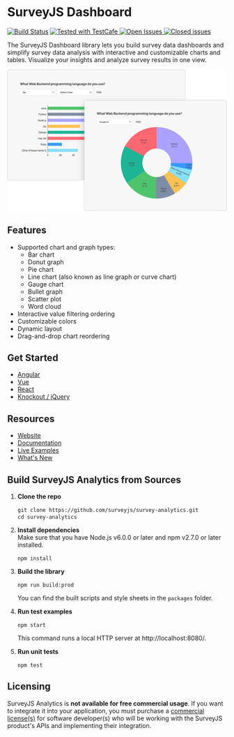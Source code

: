 # SurveyJS Dashboard
[![Build Status](https://dev.azure.com/SurveyJS/SurveyJS%20Integration%20Tests/_apis/build/status/SurveyJS%20Library?branchName=master)](https://dev.azure.com/SurveyJS/SurveyJS%20Integration%20Tests/_build/latest?definitionId=7&branchName=master)
<a href="https://github.com/DevExpress/testcafe">
<img alt="Tested with TestCafe" src="https://img.shields.io/badge/tested%20with-TestCafe-2fa4cf.svg">
</a>
<a href="https://github.com/surveyjs/survey-analytics/issues">
<img alt="Open Issues" title="Open Issues" src="https://img.shields.io/github/issues/surveyjs/survey-analytics.svg">
</a>
<a href="https://github.com/surveyjs/survey-analytics/issues?utf8=%E2%9C%93&q=is%3Aissue+is%3Aclosed+">
<img alt="Closed issues" title="Closed issues" src="https://img.shields.io/github/issues-closed/surveyjs/survey-analytics.svg">
</a>

The SurveyJS Dashboard library lets you build survey data dashboards and simplify survey data analysis with interactive and customizable charts and tables. Visualize your insights and analyze survey results in one view.

![SurveyJS Analytics](docs/images/survey-analytics-overview.png)

## Features

- Supported chart and graph types:
  - Bar chart
  - Donut graph
  - Pie chart
  - Line chart (also known as line graph or curve chart)
  - Gauge chart
  - Bullet graph
  - Scatter plot
  - Word cloud
- Interactive value filtering ordering
- Customizable colors
- Dynamic layout
- Drag-and-drop chart reordering

## Get Started

- [Angular](https://surveyjs.io/Documentation/Analytics?id=get-started-angular)
- [Vue](https://surveyjs.io/Documentation/Analytics?id=get-started-vue)
- [React](https://surveyjs.io/Documentation/Analytics?id=get-started-react)
- [Knockout / jQuery](https://surveyjs.io/Documentation/Analytics?id=get-started-knockout-jquery)

## Resources

- [Website](https://surveyjs.io/)
- [Documentation](https://surveyjs.io/Documentation/Analytics)
- [Live Examples](https://surveyjs.io/Examples/Analytics)
- [What's New](https://surveyjs.io/WhatsNew)

## Build SurveyJS Analytics from Sources

1. **Clone the repo**

    ```
    git clone https://github.com/surveyjs/survey-analytics.git
    cd survey-analytics
    ```

1. **Install dependencies**          
Make sure that you have Node.js v6.0.0 or later and npm v2.7.0 or later installed.

    ```
    npm install
    ```

1. **Build the library**

    ```
    npm run build:prod
    ```

    You can find the built scripts and style sheets in the `packages` folder.

1. **Run test examples**

    ```
    npm start
    ```

    This command runs a local HTTP server at http://localhost:8080/.

1. **Run unit tests**

    ```
    npm test
    ```

## Licensing

SurveyJS Analytics is **not available for free commercial usage**. If you want to integrate it into your application, you must purchase a [commercial license(s)](https://surveyjs.io/licensing) for software developer(s) who will be working with the SurveyJS product's APIs and implementing their integration.
